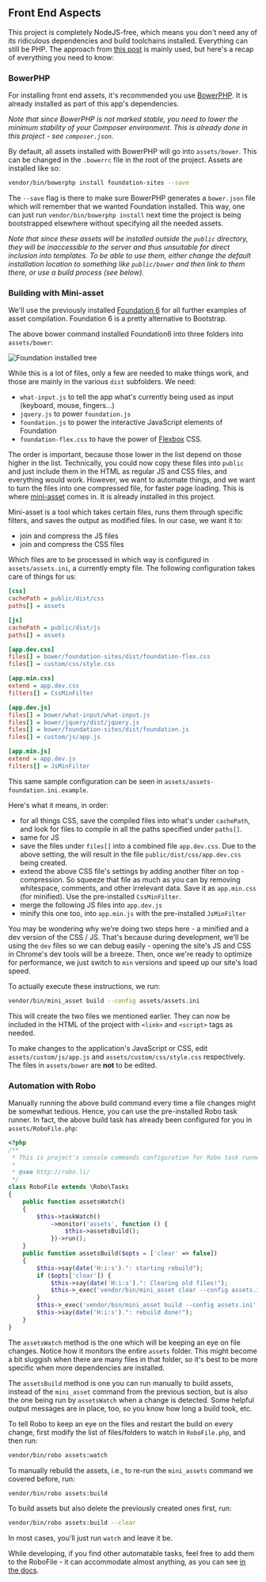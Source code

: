 ## Front End Aspects

This project is completely NodeJS-free, which means you don't need any of its ridiculous dependencies and build toolchains installed. Everything can still be PHP. The approach from [this post](http://www.sitepoint.com/look-ma-no-nodejs-a-php-front-end-workflow-without-node/) is mainly used, but here's a recap of everything you need to know:

### BowerPHP

For installing front end assets, it's recommended you use [BowerPHP](http://www.sitepoint.com/bower-vs-bowerphp/). It is already installed as part of this app's dependencies.

*Note that since BowerPHP is not marked stable, you need to lower the minimum stability of your Composer environment. This is already done in this project - see `composer.json`.*

By default, all assets installed with BowerPHP will go into `assets/bower`. This can be changed in the `.bowerrc` file in the root of the project. Assets are installed like so:

```bash
vendor/bin/bowerphp install foundation-sites --save
```

The `--save` flag is there to make sure BowerPHP generates a `bower.json` file which will remember that we wanted Foundation installed. This way, one can just run `vendor/bin/bowerphp install` next time the project is being bootstrapped elsewhere without specifying all the needed assets.

*Note that since these assets will be installed outside the `public` directory, they will be inaccessible to the server and thus unsuitable for direct inclusion into templates. To be able to use them, either change the default installation location to something like `public/bower` and then link to them there, or use a build process (see below).*

### Building with Mini-asset

We'll use the previously installed [Foundation 6](http://foundation.zurb.com/index.html) for all further examples of asset compilation. Foundation 6 is a pretty alternative to Bootstrap.

The above bower command installed Foundation6 into three folders into `assets/bower`:

![Foundation installed tree](docs/images/foundation-installed.png)

While this is a lot of files, only a few are needed to make things work, and those are mainly in the various `dist` subfolders. We need:

- `what-input.js` to tell the app what's currently being used as input (keyboard, mouse, fingers...)
- `jquery.js` to power `foundation.js`
- `foundation.js` to power the interactive JavaScript elements of Foundation
- `foundation-flex.css` to have the power of [Flexbox](https://scotch.io/tutorials/get-to-know-the-flexbox-grid-in-foundation-6) CSS.


The order is important, because those lower in the list depend on those higher in the list. Technically, you could now copy these files into `public` and just include them in the HTML as regular JS and CSS files, and everything would work. However, we want to automate things, and we want to turn the files into one compressed file, for faster page loading. This is where [mini-asset](https://github.com/markstory/mini-asset/) comes in. It is already installed in this project.

Mini-asset is a tool which takes certain files, runs them through specific filters, and saves the output as modified files. In our case, we want it to:

- join and compress the JS files
- join and compress the CSS files

Which files are to be processed in which way is configured in `assets/assets.ini`, a currently empty file. The following configuration takes care of things for us:


```ini
[css]
cachePath = public/dist/css
paths[] = assets

[js]
cachePath = public/dist/js
paths[] = assets

[app.dev.css]
files[] = bower/foundation-sites/dist/foundation-flex.css
files[] = custom/css/style.css

[app.min.css]
extend = app.dev.css
filters[] = CssMinFilter

[app.dev.js]
files[] = bower/what-input/what-input.js
files[] = bower/jquery/dist/jquery.js
files[] = bower/foundation-sites/dist/foundation.js
files[] = custom/js/app.js

[app.min.js]
extend = app.dev.js
filters[] = JsMinFilter
```

This same sample configuration can be seen in `assets/assets-foundation.ini.example`.

Here's what it means, in order:

- for all things CSS, save the compiled files into what's under `cachePath`, and look for files to compile in all the paths specified under `paths[]`.
- same for JS
- save the files under `files[]` into a combined file `app.dev.css`. Due to the above setting, the will result in the file `public/dist/css/app.dev.css` being created.
- extend the above CSS file's settings by adding another filter on top - compression. So squeeze that file as much as you can by removing whitespace, comments, and other irrelevant data. Save it as `app.min.css` (for minified). Use the pre-installed `CssMinFilter`.
- merge the following JS files into `app.dev.js`
- minify this one too, into `app.min.js` with the pre-installed `JsMinFilter`

You may be wondering why we're doing two steps here - a minified and a dev version of the CSS / JS. That's because during development, we'll be using the `dev` files so we can debug easily - opening the site's JS and CSS in Chrome's dev tools will be a breeze. Then, once we're ready to optimize for performance, we just switch to `min` versions and speed up our site's load speed.

To actually execute these instructions, we run:

```bash
vendor/bin/mini_asset build --config assets/assets.ini
```

This will create the two files we mentioned earlier. They can now be included in the HTML of the project with `<link>` and `<script>` tags as needed.

To make changes to the application's JavaScript or CSS, edit `assets/custom/js/app.js` and `assets/custom/css/style.css` respectively. The files in `assets/bower` are **not** to be edited.

### Automation with Robo

Manually running the above build command every time a file changes might be somewhat tedious. Hence, you can use the pre-installed Robo task runner. In fact, the above build task has already been configured for you in `assets/RoboFile.php`:

```php
<?php
/**
 * This is project's console commands configuration for Robo task runner.
 *
 * @see http://robo.li/
 */
class RoboFile extends \Robo\Tasks
{
    public function assetsWatch()
    {
        $this->taskWatch()
            ->monitor('assets', function () {
                $this->assetsBuild();
            })->run();
    }
    public function assetsBuild($opts = ['clear' => false])
    {
        $this->say(date('H:i:s').": starting rebuild");
        if ($opts['clear']) {
            $this->say(date('H:i:s').": Clearing old files!");
            $this->_exec('vendor/bin/mini_asset clear --config assets.ini');
        }
        $this->_exec('vendor/bin/mini_asset build --config assets.ini');
        $this->say(date('H:i:s').": rebuild done!");
    }
}
```

The `assetsWatch` method is the one which will be keeping an eye on file changes. Notice how it monitors the entire `assets` folder. This might become a bit sluggish when there are many files in that folder, so it's best to be more specific when more dependencies are installed.

The `assetsBuild` method is one you can run manually to build assets, instead of the `mini_asset` command from the previous section, but is also the one being run by `assetsWatch` when a change is detected. Some helpful output messages are in place, too, so you know how long a build took, etc.

To tell Robo to keep an eye on the files and restart the build on every change, first modify the list of files/folders to watch in `RoboFile.php`, and then run:

```bash
vendor/bin/robo assets:watch
```

To manually rebuild the assets, i.e., to re-run the `mini_assets` command we covered before, run:

```bash
vendor/bin/robo assets:build
```

To build assets but also delete the previously created ones first, run:

```bash
vendor/bin/robo assets:build --clear
```

In most cases, you'll just run `watch` and leave it be.

While developing, if you find other automatable tasks, feel free to add them to the RoboFile - it can accommodate almost anything, as you can see [in the docs](http://robo.li/started/).
